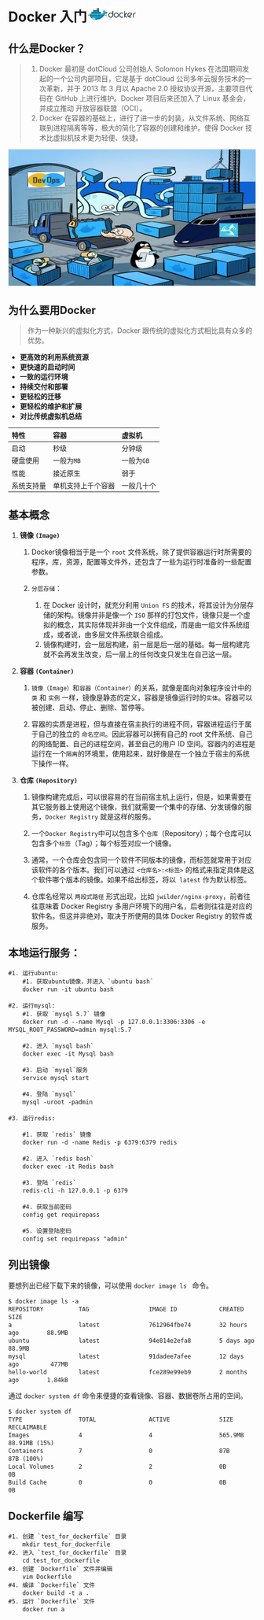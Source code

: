 # Docker 入门<img src="DockerLogo.png" width="20%">

## **什么是Docker？**

> 1. Docker 最初是 dotCloud 公司创始人 Solomon Hykes 在法国期间发起的一个公司内部项目，它是基于 dotCloud 公司多年云服务技术的一次革新，并于 2013 年 3 月以 Apache 2.0 授权协议开源，主要项目代码在 GitHub 上进行维护。Docker 项目后来还加入了 Linux 基金会，并成立推动 开放容器联盟（OCI）。  
> 2. Docker 在容器的基础上，进行了进一步的封装，从文件系统、网络互联到进程隔离等等，极大的简化了容器的创建和维护。使得 Docker 技术比虚拟机技术更为轻便、快捷。

![](Docker.png)

## **为什么要用Docker**

>作为一种新兴的虚拟化方式，Docker 跟传统的虚拟化方式相比具有众多的优势。

- **更高效的利用系统资源**
- **更快速的启动时间**
- **一致的运行环境**
- **持续交付和部署**
- **更轻松的迁移**
- **更轻松的维护和扩展**
- **对比传统虚拟机总结**
 
|**特性**|**容器**|**虚拟机**|
|:-|:-|:-|
|启动|秒级|分钟级|
|硬盘使用|一般为`MB`|一般为`GB`|
|性能|接近原生|弱于|
|系统支持量|单机支持上千个容器|一般几十个|  


## **基本概念**

1. **镜像 `(Image)`**

   1. Docker镜像相当于是一个 `root` 文件系统，除了提供容器运行时所需要的程序，库，资源，配置等文件外，还包含了一些为运行时准备的一些配置参数。
   
   2. `分层存储`：
      1. 在 Docker 设计时，就充分利用 `Union FS` 的技术，将其设计为分层存储的架构。镜像并非是像一个 `ISO` 那样的打包文件，镜像只是一个虚拟的概念，其实际体现并非由一个文件组成，而是由一组文件系统组成，或者说，由多层文件系统联合组成。
      2. 镜像构建时，会一层层构建，前一层是后一层的基础。每一层构建完就不会再发生改变，后一层上的任何改变只发生在自己这一层。
      
2. **容器 `(Container)`**

   1. `镜像（Image）`和`容器（Container）`的关系，就像是面向对象程序设计中的 `类` 和 `实例` 一样，镜像是静态的定义，容器是镜像运行时的`实体`。容器可以被创建、启动、停止、删除、暂停等。
   
   2. 容器的实质是进程，但与直接在宿主执行的进程不同，容器进程运行于属于自己的独立的 `命名空间`。因此容器可以拥有自己的 root 文件系统、自己的网络配置、自己的进程空间，甚至自己的用户 ID 空间。容器内的进程是运行在一个`隔离`的环境里，使用起来，就好像是在一个独立于宿主的系统下操作一样。
   
3. **仓库 `(Repository)`**

   1. 镜像构建完成后，可以很容易的在当前宿主机上运行，但是，如果需要在其它服务器上使用这个镜像，我们就需要一个集中的存储、分发镜像的服务，`Docker Registry` 就是这样的服务。
   
   2. 一个` Docker Registry `中可以包含多个`仓库`（Repository）；每个仓库可以包含多个`标签`（Tag）；每个标签对应一个镜像。
   
   3. 通常，一个仓库会包含同一个软件不同版本的镜像，而标签就常用于对应该软件的各个版本。我们可以通过 ` <仓库名>:<标签> ` 的格式来指定具体是这个软件哪个版本的镜像。如果不给出标签，将以` latest` 作为默认标签。
   
   4. 仓库名经常以 `两段式路径` 形式出现，比如 `jwilder/nginx-proxy`，前者往往意味着 Docker Registry 多用户环境下的用户名，后者则往往是对应的软件名。但这并非绝对，取决于所使用的具体 Docker Registry 的软件或服务。

## **本地运行服务：**

```shell
#1. 运行ubuntu:  
    #1. 获取ubuntu镜像，并进入 `ubuntu bash`
    docker run -it ubuntu bash

#2. 运行mysql:
    #1. 获取 `mysql 5.7` 镜像
    docker run -d --name Mysql -p 127.0.0.1:3306:3306 -e MYSQL_ROOT_PASSWORD=admin mysql:5.7

    #2. 进入 `mysql bash` 
    docker exec -it Mysql bash

    #3. 启动 `mysql`服务
    service mysql start

    #4. 登陆 `mysql`
    mysql -uroot -padmin

#3. 运行redis:

    #1. 获取 `redis` 镜像
    docker run -d -name Redis -p 6379:6379 redis

    #2. 进入 `redis bash` 
    docker exec -it Redis bash

    #3. 登陆 `redis`
    redis-cli -h 127.0.0.1 -p 6379

    #4. 获取当前密码
    config get requirepass

    #5. 设置登陆密码
    config set requirepass "admin"
```

## **列出镜像**

要想列出已经下载下来的镜像，可以使用  `docker image ls ` 命令。 

```shell
$ docker image ls -a
REPOSITORY          TAG                 IMAGE ID            CREATED             SIZE
a                   latest              7612964fbe74        32 hours ago        88.9MB
ubuntu              latest              94e814e2efa8        5 days ago          88.9MB
mysql               latest              91dadee7afee        12 days ago         477MB
hello-world         latest              fce289e99eb9        2 months ago        1.84kB
```

通过 `docker system df` 命令来便捷的查看镜像、容器、数据卷所占用的空间。

```shell
$ docker system df
TYPE                TOTAL               ACTIVE              SIZE                RECLAIMABLE
Images              4                   4                   565.9MB             88.91MB (15%)
Containers          7                   0                   87B                 87B (100%)
Local Volumes       2                   2                   0B                  0B
Build Cache         0                   0                   0B                  0B
```

## **Dockerfile 编写**

```shell
#1. 创建 `test_for_dockerfile` 目录  
    mkdir test_for_dockerfile
#2. 进入 `test_for_dockerfile` 目录  
    cd test_for_dockerfile
#3. 创建 `Dockerfile` 文件并编辑  
    vim Dockerfile
#4. 编译 `Dockerfile` 文件  
    docker build -t a .
#5. 运行 `Dockerfile` 文件
    docker run a
```
